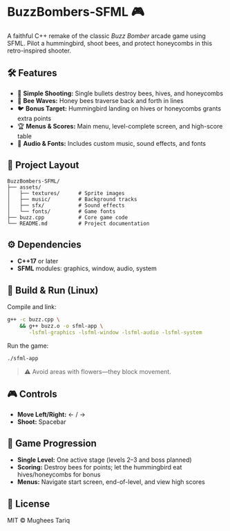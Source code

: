 # BuzzBombers-SFML 🎮

A faithful C++ remake of the classic *Buzz Bomber* arcade game using SFML. Pilot a hummingbird, shoot bees, and protect honeycombs in this retro-inspired shooter.

## 🛠 Features

* 🔫 **Simple Shooting:** Single bullets destroy bees, hives, and honeycombs
* 🐝 **Bee Waves:** Honey bees traverse back and forth in lines
* 🐦 **Bonus Target:** Hummingbird landing on hives or honeycombs grants extra points
* 🏆 **Menus & Scores:** Main menu, level-complete screen, and high-score table
* 🎵 **Audio & Fonts:** Includes custom music, sound effects, and fonts

## 📁 Project Layout

```plaintext
BuzzBombers-SFML/
├── assets/
│   ├── textures/      # Sprite images
│   ├── music/         # Background tracks
│   ├── sfx/           # Sound effects
│   └── fonts/         # Game fonts
├── buzz.cpp           # Core game code
└── README.md          # Project documentation
```

## ⚙️ Dependencies

* **C++17** or later
* **SFML** modules: graphics, window, audio, system

## 🚀 Build & Run (Linux)

Compile and link:

```bash
g++ -c buzz.cpp \
    && g++ buzz.o -o sfml-app \
       -lsfml-graphics -lsfml-window -lsfml-audio -lsfml-system
```

Run the game:

```bash
./sfml-app
```

> ⚠️ Avoid areas with flowers—they block movement.

## 🎮 Controls

* **Move Left/Right:** ← / →
* **Shoot:** Spacebar

## 👑 Game Progression

* **Single Level:** One active stage (levels 2–3 and boss planned)
* **Scoring:** Destroy bees for points; let the hummingbird eat hives/honeycombs for bonus
* **Menus:** Navigate start screen, end-of-level, and view high scores

## 📜 License

MIT © Mughees Tariq
